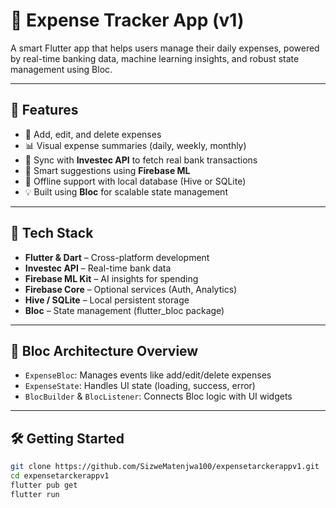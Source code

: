 # 💸 Expense Tracker App (v1)

A smart Flutter app that helps users manage their daily expenses, powered by real-time banking data, machine learning insights, and robust state management using Bloc.

---

## 📱 Features

- 📝 Add, edit, and delete expenses
- 📊 Visual expense summaries (daily, weekly, monthly)
- 🔗 Sync with **Investec API** to fetch real bank transactions
- 🤖 Smart suggestions using **Firebase ML**
- 💾 Offline support with local database (Hive or SQLite)
- 💡 Built using **Bloc** for scalable state management

---

## 🚀 Tech Stack

- **Flutter & Dart** – Cross-platform development
- **Investec API** – Real-time bank data
- **Firebase ML Kit** – AI insights for spending
- **Firebase Core** – Optional services (Auth, Analytics)
- **Hive / SQLite** – Local persistent storage
- **Bloc** – State management (flutter_bloc package)

---

## 🧠 Bloc Architecture Overview

- `ExpenseBloc`: Manages events like add/edit/delete expenses
- `ExpenseState`: Handles UI state (loading, success, error)
- `BlocBuilder` & `BlocListener`: Connects Bloc logic with UI widgets

---

## 🛠️ Getting Started

```bash
git clone https://github.com/SizweMatenjwa100/expensetarckerappv1.git
cd expensetarckerappv1
flutter pub get
flutter run
